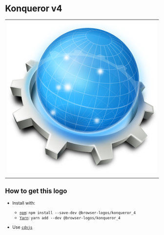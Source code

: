 # Konqueror v4

<table>
    <tbody>
        <tr>
            <td height="512px" width="512px">
                <a href="./"><img width="500px" src="konqueror_4_512x512.png" alt="Konqueror v4 browser logo"></a>
            </td>
        <tr>
    </tbody>
</table>


## How to get this logo

* Install with:

  * [`npm`](https://www.npmjs.com/): `npm install --save-dev @browser-logos/konqueror_4`
  * [`Yarn`](https://yarnpkg.com/): `yarn add --dev @browser-logos/konqueror_4`

* Use [`cdnjs`](https://cdnjs.com/libraries/browser-logos)
